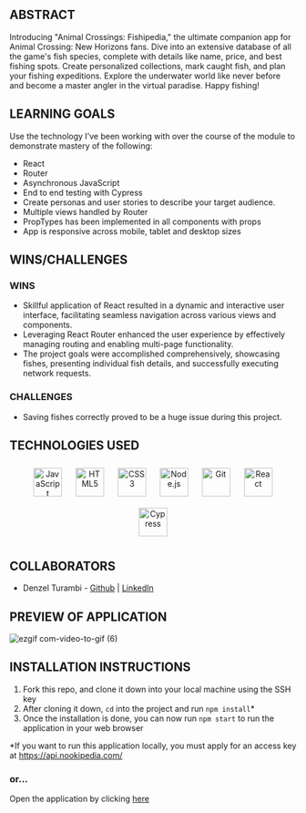 ## ABSTRACT
Introducing "Animal Crossings: Fishipedia," the ultimate companion app for Animal Crossing: New Horizons fans. Dive into an extensive database of all the game's fish species, complete with details like name, price, and best fishing spots. Create personalized collections, mark caught fish, and plan your fishing expeditions. Explore the underwater world like never before and become a master angler in the virtual paradise. Happy fishing!

## LEARNING GOALS
Use the technology I’ve been working with over the course of the module to demonstrate mastery of the following:
- React
- Router
- Asynchronous JavaScript
- End to end testing with Cypress
- Create personas and user stories to describe your target audience.
- Multiple views handled by Router
- PropTypes has been implemented in all components with props
- App is responsive across mobile, tablet and desktop sizes

## WINS/CHALLENGES 
### WINS
- Skillful application of React resulted in a dynamic and interactive user interface, facilitating seamless navigation across various views and components.
- Leveraging React Router enhanced the user experience by effectively managing routing and enabling multi-page functionality.
- The project goals were accomplished comprehensively, showcasing fishes, presenting individual fish details, and successfully executing network requests.

### CHALLENGES
- Saving fishes correctly proved to be a huge issue during this project.

## TECHNOLOGIES USED 
<div align="center">  
<a href="https://www.javascript.com/" target="_blank"><img style="margin: 10px" src="https://profilinator.rishav.dev/skills-assets/javascript-original.svg" alt="JavaScript" height="50" /></a>  
<a href="https://en.wikipedia.org/wiki/HTML5" target="_blank"><img style="margin: 10px" src="https://profilinator.rishav.dev/skills-assets/html5-original-wordmark.svg" alt="HTML5" height="50" /></a>  
<a href="https://www.w3schools.com/css/" target="_blank"><img style="margin: 10px" src="https://profilinator.rishav.dev/skills-assets/css3-original-wordmark.svg" alt="CSS3" height="50" /></a>   
<a href="https://nodejs.org/" target="_blank"><img style="margin: 10px" src="https://profilinator.rishav.dev/skills-assets/nodejs-original-wordmark.svg" alt="Node.js" height="50" /></a>  
<a href="https://github.com/" target="_blank"><img style="margin: 10px" src="https://profilinator.rishav.dev/skills-assets/git-scm-icon.svg" alt="Git" height="50" /></a>  
<a href="https://react.dev/" target="_blank"><img style="margin: 10px" src="https://profilinator.rishav.dev/skills-assets/react-original-wordmark.svg" alt="React" height="50" /></a>  
<a href="https://docs.cypress.io/guides/overview/why-cypress" target="_blank"><img style="margin: 10px" src="https://encrypted-tbn0.gstatic.com/images?q=tbn:ANd9GcQoXfntUBC8eXPGA7V8dQp74I5Xofeze3tnRua5hKQkd0ofyH0cy5mJm3_Y-zPhHO2ty9k&usqp=CAU" alt="Cypress" height="50" /></a>  
</div>

</td><td valign="top" width="33%">

## COLLABORATORS
- Denzel Turambi - [Github](https://github.com/Denzel-Turambi) | [LinkedIn](https://www.linkedin.com/in/denzel-turambi-71a298267/)

## PREVIEW OF APPLICATION
![ezgif com-video-to-gif (6)](https://user-images.githubusercontent.com/122255250/258611618-d7e94bd8-300c-4e10-ab1e-d09b43d798ca.gif)

## INSTALLATION INSTRUCTIONS
1. Fork this repo, and clone it down into your local machine using the SSH key
2. After cloning it down, `cd` into the project and run `npm install`*
3. Once the installation is done, you can now run `npm start` to run the application in your web browser

*If you want to run this application locally, you must apply for an access key at https://api.nookipedia.com/

### or...
Open the application by clicking [here](https://animal-crossing-showcase.vercel.app/)
